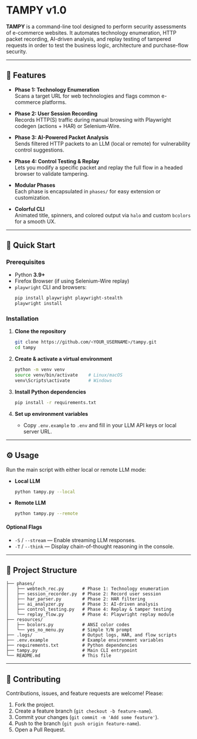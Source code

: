 # TAMPY v1.0

**TAMPY** is a command-line tool designed to perform security assessments of e-commerce websites. It automates technology enumeration, HTTP packet recording, AI-driven analysis, and replay testing of tampered requests in order to test the business logic, architecture and purchase-flow security.

---

## 📝 Features

- **Phase 1: Technology Enumeration**  
  Scans a target URL for web technologies and flags common e-commerce platforms.

- **Phase 2: User Session Recording**  
  Records HTTP(S) traffic during manual browsing with Playwright codegen (actions + HAR) or Selenium-Wire.

- **Phase 3: AI-Powered Packet Analysis**  
  Sends filtered HTTP packets to an LLM (local or remote) for vulnerability control suggestions.

- **Phase 4: Control Testing & Replay**  
  Lets you modify a specific packet and replay the full flow in a headed browser to validate tampering.

- **Modular Phases**  
  Each phase is encapsulated in `phases/` for easy extension or customization.

- **Colorful CLI**  
  Animated title, spinners, and colored output via `halo` and custom `bcolors` for a smooth UX.

---

## 🚀 Quick Start

### Prerequisites

- Python **3.9+**
- Firefox Browser (if using Selenium-Wire replay)
- `playwright` CLI and browsers:  
  ```bash
  pip install playwright playwright-stealth
  playwright install
  ```

### Installation

1. **Clone the repository**
   ```bash
   git clone https://github.com/<YOUR_USERNAME>/tampy.git
   cd tampy
   ```

2. **Create & activate a virtual environment**
   ```bash
   python -m venv venv
   source venv/bin/activate    # Linux/macOS
   venv\Scripts\activate       # Windows
   ```

3. **Install Python dependencies**
   ```bash
   pip install -r requirements.txt
   ```

4. **Set up environment variables**
   - Copy `.env.example` to `.env` and fill in your LLM API keys or local server URL.

---

## ⚙️ Usage

Run the main script with either local or remote LLM mode:

- **Local LLM**
  ```bash
  python tampy.py --local
  ```
- **Remote LLM**
  ```bash
  python tampy.py --remote
  ```

#### Optional Flags

- `-S` / `--stream` — Enable streaming LLM responses.
- `-T` / `--think` — Display chain-of-thought reasoning in the console.

---

## 📂 Project Structure

```
├── phases/
│   ├── webtech_rec.py       # Phase 1: Technology enumeration
│   ├── session_recorder.py  # Phase 2: Record user session
│   ├── har_parser.py        # Phase 2: HAR filtering
│   ├── ai_analyzer.py       # Phase 3: AI-driven analysis
│   ├── control_testing.py   # Phase 4: Replay & tamper testing
│   └── replay_flow.py       # Phase 4: Playwright replay module
├── resources/
│   ├── bcolors.py           # ANSI color codes
│   └── yes_no_menu.py       # Simple Y/N prompt
├── .logs/                   # Output logs, HAR, and flow scripts
├── .env.example             # Example environment variables
├── requirements.txt         # Python dependencies
├── tampy.py                 # Main CLI entrypoint
└── README.md                # This file
```

---

## 🤝 Contributing

Contributions, issues, and feature requests are welcome! Please:

1. Fork the project.
2. Create a feature branch (`git checkout -b feature-name`).
3. Commit your changes (`git commit -m 'Add some feature'`).
4. Push to the branch (`git push origin feature-name`).
5. Open a Pull Request.
